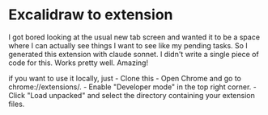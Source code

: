 
# Excalidraw to extension

I got bored looking at the usual new tab screen and wanted it to be a space where I can actually see things I want to see like my pending tasks.
So I generated this extension with claude sonnet. I didn't write a single piece of code for this. Works pretty well. Amazing!

if you want to use it locally, just 
    - Clone this 
    - Open Chrome and go to chrome://extensions/.
    - Enable "Developer mode" in the top right corner.
    - Click "Load unpacked" and select the directory containing your extension files.
        

